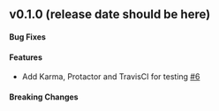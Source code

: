 <a name="v0.1.0"></a>
## v0.1.0 (release date should be here)

#### Bug Fixes

#### Features
* Add Karma, Protactor and TravisCI for testing [#6](https://github.com/openjawtech/ojng/issues/6)

#### Breaking Changes
